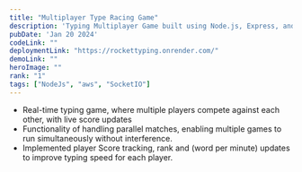 ```yaml
---
title: "Multiplayer Type Racing Game"
description: 'Typing Multiplayer Game built using Node.js, Express, and Socket.IO. It allows multiple users to join a room, type messages, and interact in real-time.'
pubDate: 'Jan 20 2024'
codeLink: ""
deploymentLink: "https://rockettyping.onrender.com/"
demoLink: ""
heroImage: ""
rank: "1"
tags: ["NodeJs", "aws", "SocketIO"] 
---
```


- Real-time typing game, where multiple players compete against each other, with live score updates
- Functionality of handling parallel matches, enabling multiple games to run simultaneously without interference. 
- Implemented player Score tracking, rank and (word per minute) updates to improve typing speed for each player.